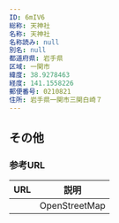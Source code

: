```yaml
---
ID: 6mIV6
総称: 天神社
名称: 天神社
名称読み: null
別名: null
都道府県: 岩手県
区域: 一関市
緯度: 38.9278463
経度: 141.1558226
郵便番号: 0210821
住所: 岩手県一関市三関白崎７
---
```


## その他

### 参考URL

| URL | 説明          |
| --- | ------------- |
|     | OpenStreetMap |
